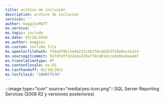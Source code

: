 ```yaml
---
title: archivo de inclusión
description: archivo de inclusión
services: ''
author: maggiesMSFT
ms.service: ''
ms.topic: include
ms.date: 03/26/2018
ms.author: maggies
ms.custom: include file
ms.openlocfilehash: f58adf8bc5eda213c5b278ca65b3f19a8acd1a14
ms.sourcegitcommit: 917df4ffd22e4a229af7dc481dcce3ebba0aa4d7
ms.translationtype: HT
ms.contentlocale: es-ES
ms.lasthandoff: 02/10/2021
ms.locfileid: "100077576"
---
```

 :::image type="icon" source="media/yes-icon.png":::SQL Server Reporting Services (2008 R2 y versiones posteriores)